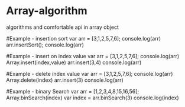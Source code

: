 # Array-algorithm
algorithms and comfortable api in array object

#Example - insertion sort
var arr = [3,1,2,5,7,6];
    console.log(arr)
arr.insertSort();
    console.log(arr)


#Example - insert on index value
var arr = [3,1,2,5,7,6];
    console.log(arr)
Array.insert(index,value)
arr.insert(3,4)
    console.log(arr)

#Example - delete index value
var arr = [3,1,2,5,7,6];
    console.log(arr)
Array.delete(index)
arr.insert(3)
    console.log(arr)
    
#Example - binary Search
var arr = [1,2,3,4,8,15,16,56];
Array.binSearch(index)
var index = arr.binSearch(3)
    console.log(index)

